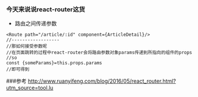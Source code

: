 ### 今天来说说react-router这货

- 路由之间传递参数

>
    <Route path="/article/:id" component={ArticleDetail}/>
    //------------------
    //那如何接受参数呢
    //在页面跳转的过程中react-router会将路由参数对象params传递到所指向的组件的props
    //so 
    const {someParams}=this.props.params
    //即可得到

###参考
<http://www.ruanyifeng.com/blog/2016/05/react_router.html?utm_source=tool.lu>
